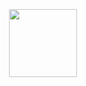 <br> <img width="120px" style="margin: 20px;" src="https://cdn.jsdelivr.net/gh/devicons/devicon/icons/csharp/csharp-original.svg" /> 
